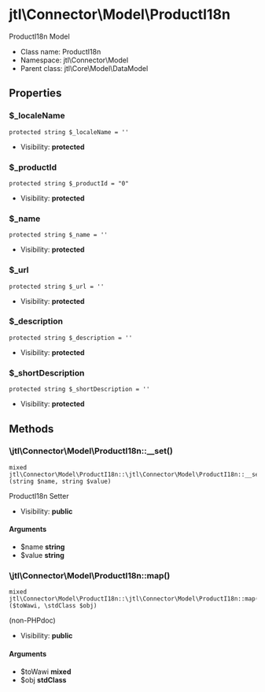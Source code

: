 jtl\Connector\Model\ProductI18n
===============

ProductI18n Model




* Class name: ProductI18n
* Namespace: jtl\Connector\Model
* Parent class: jtl\Core\Model\DataModel





Properties
----------


### $_localeName

```
protected string $_localeName = ''
```





* Visibility: **protected**


### $_productId

```
protected string $_productId = "0"
```





* Visibility: **protected**


### $_name

```
protected string $_name = ''
```





* Visibility: **protected**


### $_url

```
protected string $_url = ''
```





* Visibility: **protected**


### $_description

```
protected string $_description = ''
```





* Visibility: **protected**


### $_shortDescription

```
protected string $_shortDescription = ''
```





* Visibility: **protected**


Methods
-------


### \jtl\Connector\Model\ProductI18n::__set()

```
mixed jtl\Connector\Model\ProductI18n::\jtl\Connector\Model\ProductI18n::__set()(string $name, string $value)
```

ProductI18n Setter



* Visibility: **public**

#### Arguments

* $name **string**
* $value **string**



### \jtl\Connector\Model\ProductI18n::map()

```
mixed jtl\Connector\Model\ProductI18n::\jtl\Connector\Model\ProductI18n::map()($toWawi, \stdClass $obj)
```

(non-PHPdoc)



* Visibility: **public**

#### Arguments

* $toWawi **mixed**
* $obj **stdClass**


